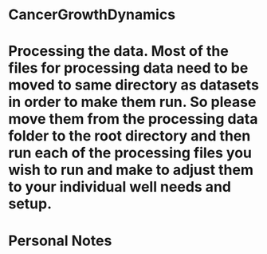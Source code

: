 # CancerGrowthDynamics

# Processing the data. Most of the files for processing data need to be moved to same directory as datasets in order to make them run. So please move them from the processing data folder to the root directory and then run each of the processing files you wish to run and make to adjust them to your individual well needs and setup. 

# Personal Notes
